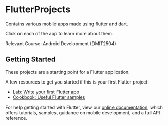 # FlutterProjects

Contains various mobile apps made using flutter and dart.

Click on each of the app to learn more about them.

Relevant Course: Android Development (DMIT2504)

## Getting Started

These projects are a starting point for a Flutter application.

A few resources to get you started if this is your first Flutter project:

- [Lab: Write your first Flutter app](https://flutter.dev/docs/get-started/codelab)
- [Cookbook: Useful Flutter samples](https://flutter.dev/docs/cookbook)

For help getting started with Flutter, view our
[online documentation](https://flutter.dev/docs), which offers tutorials,
samples, guidance on mobile development, and a full API reference.
